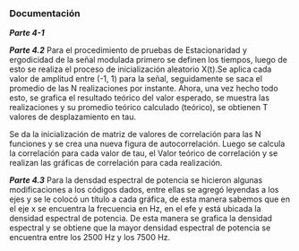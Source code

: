 ### Documentación
***Parte 4-1***

***Parte 4.2***
Para el procedimiento de pruebas de Estacionaridad y ergodicidad de la señal modulada primero se definen los tiempos, luego de esto se realiza el proceso de inicialización aleatorio X(t).Se aplica cada valor de amplitud entre (-1, 1) para la señal, seguidamente se saca el promedio de las N realizaciones por instante.
Ahora, una vez hecho todo esto, se grafica el resultado teórico del valor esperado, se muestra las realizaciones y su promedio teórico calculado (teórico), se obtienen T valores de desplazamiento en tau.

Se da la inicialización de matriz de valores de correlación para las N funciones y se crea una nueva figura de autocorrelación. Luego se calcula la correlación para cada valor de tau, el Valor teórico de correlación y se realizan las gráficas de correlación para cada realización.


***Parte 4.3***
Para la densdad espectral de potencia se hicieron algunas modificaciones a los códigos dados, entre ellas se agregó leyendas a los ejes y se le colocó un título a cada gráfica, de esta manera sabemos que en el eje x se encuentra la frecuencia en Hz, en el efe y está ubicada la densidad espectral de potencia.
De esta manera se grafica la densidad espectral y se obtiene que la mayor densidad espectral de potencia se encuentra entre los 2500 Hz y los 7500 Hz.
